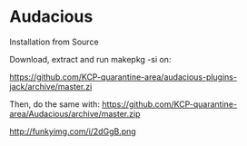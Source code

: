 # Audacious


Installation from Source

Download, extract and run makepkg -si on:

https://github.com/KCP-quarantine-area/audacious-plugins-jack/archive/master.zi

Then, do the same with: https://github.com/KCP-quarantine-area/Audacious/archive/master.zip

http://funkyimg.com/i/2dGgB.png
